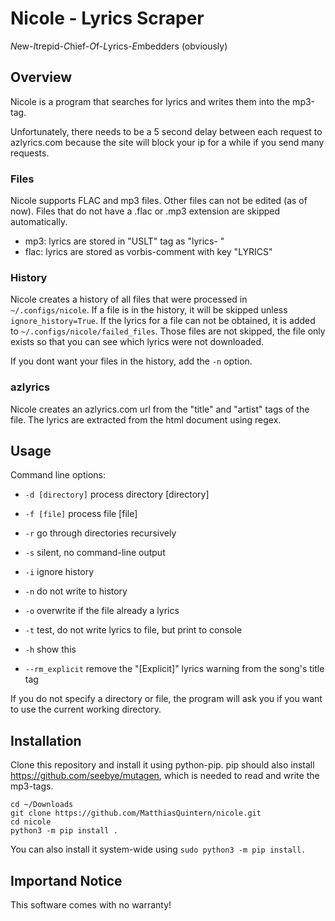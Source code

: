 # Nicole - Lyrics Scraper
*N*ew-*I*trepid-*C*hief-*O*f-*L*yrics-*E*mbedders (obviously)

## Overview
Nicole is a program that searches for lyrics and writes them into the mp3-tag. 

Unfortunately, there needs to be a 5 second delay between each request to azlyrics.com because the site will block your ip for a while if you send many requests.

### Files
Nicole supports FLAC and mp3 files. Other files can not be edited (as of now).
Files that do not have a .flac or .mp3 extension are skipped automatically.
- mp3: lyrics are stored in "USLT" tag as "lyrics-   "
- flac: lyrics are stored as vorbis-comment with key "LYRICS"

### History
Nicole creates a history of all files that were processed in `~/.configs/nicole`.
If a file is in the history, it will be skipped unless `ignore_history=True`.
If the lyrics for a file can not be obtained, it is added to `~/.configs/nicole/failed_files`.
Those files are not skipped, the file only exists so that you can see which lyrics were not downloaded.

If you dont want your files in the history, add the `-n` option.

### azlyrics
Nicole creates an azlyrics.com url from the "title" and "artist" tags of the file.
The lyrics are extracted from the html document using regex.


## Usage
Command line options:
- `-d [directory]` process directory [directory]
- `-f [file]` process file [file]
- `-r` go through directories recursively
- `-s` silent, no command-line output
- `-i` ignore history
- `-n` do not write to history
- `-o` overwrite if the file already a lyrics
- `-t` test, do not write lyrics to file, but print to console

- `-h` show this
- `--rm_explicit` remove the "[Explicit]" lyrics warning from the song's title tag

If you do not specify a directory or file, the program will ask you if you want to use the current working directory.

## Installation
Clone this repository and install it using python-pip.
pip should also install https://github.com/seebye/mutagen, which is needed to read and write the mp3-tags.
```shell
cd ~/Downloads
git clone https://github.com/MatthiasQuintern/nicole.git
cd nicole
python3 -m pip install .
```
You can also install it system-wide using `sudo python3 -m pip install.`

## Importand Notice
This software comes with no warranty!
